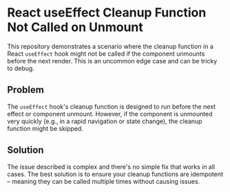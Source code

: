 # React useEffect Cleanup Function Not Called on Unmount
This repository demonstrates a scenario where the cleanup function in a React `useEffect` hook might not be called if the component unmounts before the next render.  This is an uncommon edge case and can be tricky to debug.

## Problem
The `useEffect` hook's cleanup function is designed to run before the next effect or component unmount.  However, if the component is unmounted very quickly (e.g., in a rapid navigation or state change), the cleanup function might be skipped.

## Solution
The issue described is complex and there's no simple fix that works in all cases. The best solution is to ensure your cleanup functions are idempotent – meaning they can be called multiple times without causing issues. 